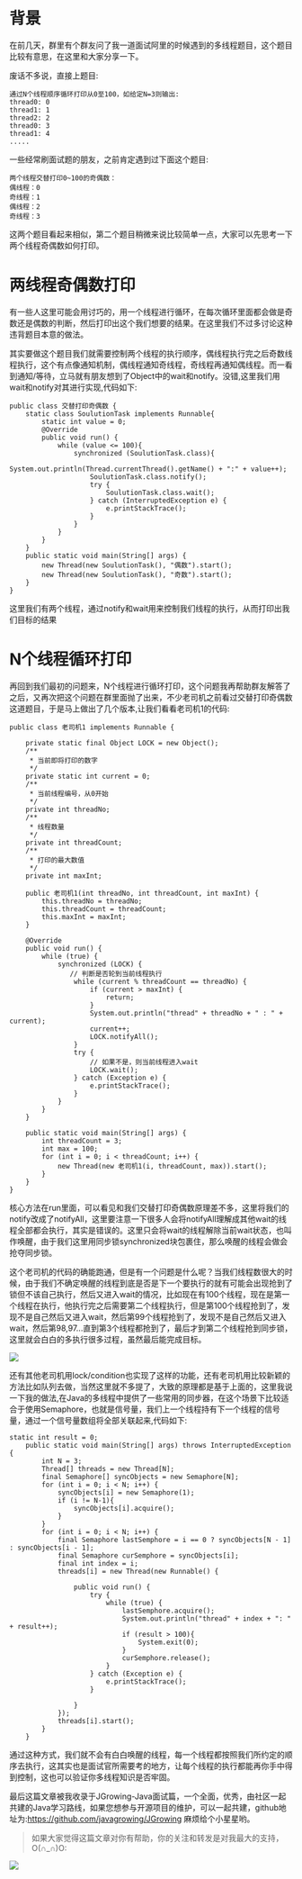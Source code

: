 # 背景
在前几天，群里有个群友问了我一道面试阿里的时候遇到的多线程题目，这个题目比较有意思，在这里和大家分享一下。

废话不多说，直接上题目:

```
通过N个线程顺序循环打印从0至100，如给定N=3则输出:
thread0: 0
thread1: 1
thread2: 2
thread0: 3
thread1: 4
.....
```
一些经常刷面试题的朋友，之前肯定遇到过下面这个题目:

```
两个线程交替打印0~100的奇偶数：
偶线程：0
奇线程：1
偶线程：2
奇线程：3
```
这两个题目看起来相似，第二个题目稍微来说比较简单一点，大家可以先思考一下两个线程奇偶数如何打印。

# 两线程奇偶数打印
有一些人这里可能会用讨巧的，用一个线程进行循环，在每次循环里面都会做是奇数还是偶数的判断，然后打印出这个我们想要的结果。在这里我们不过多讨论这种违背题目本意的做法。

其实要做这个题目我们就需要控制两个线程的执行顺序，偶线程执行完之后奇数线程执行，这个有点像通知机制，偶线程通知奇线程，奇线程再通知偶线程。而一看到通知/等待，立马就有朋友想到了Object中的wait和notify。没错,这里我们用wait和notify对其进行实现,代码如下:

```
public class 交替打印奇偶数 {
    static class SoulutionTask implements Runnable{
        static int value = 0;
        @Override
        public void run() {
            while (value <= 100){
                synchronized (SoulutionTask.class){
                    System.out.println(Thread.currentThread().getName() + ":" + value++);
                    SoulutionTask.class.notify();
                    try {
                        SoulutionTask.class.wait();
                    } catch (InterruptedException e) {
                        e.printStackTrace();
                    }
                }
            }
        }
    }
    public static void main(String[] args) {
        new Thread(new SoulutionTask(), "偶数").start();
        new Thread(new SoulutionTask(), "奇数").start();
    }
}
```
这里我们有两个线程，通过notify和wait用来控制我们线程的执行，从而打印出我们目标的结果

# N个线程循环打印

再回到我们最初的问题来，N个线程进行循环打印，这个问题我再帮助群友解答了之后，又再次把这个问题在群里面抛了出来，不少老司机之前看过交替打印奇偶数这道题目，于是马上做出了几个版本,让我们看看老司机1的代码:

```
public class 老司机1 implements Runnable {

    private static final Object LOCK = new Object();
    /**
     * 当前即将打印的数字
     */
    private static int current = 0;
    /**
     * 当前线程编号，从0开始
     */
    private int threadNo;
    /**
     * 线程数量
     */
    private int threadCount;
    /**
     * 打印的最大数值
     */
    private int maxInt;

    public 老司机1(int threadNo, int threadCount, int maxInt) {
        this.threadNo = threadNo;
        this.threadCount = threadCount;
        this.maxInt = maxInt;
    }

    @Override
    public void run() {
        while (true) {
            synchronized (LOCK) {
               // 判断是否轮到当前线程执行
                while (current % threadCount == threadNo) {
                    if (current > maxInt) {
                        return;
                    }
                    System.out.println("thread" + threadNo + " : " + current);
                    current++;
                    LOCK.notifyAll();
                }
                try {
                    // 如果不是，则当前线程进入wait
                    LOCK.wait();
                } catch (Exception e) {
                    e.printStackTrace();
                }
            }
        }
    }

    public static void main(String[] args) {
        int threadCount = 3;
        int max = 100;
        for (int i = 0; i < threadCount; i++) {
            new Thread(new 老司机1(i, threadCount, max)).start();
        }
    }
}

```
核心方法在run里面，可以看见和我们交替打印奇偶数原理差不多，这里将我们的notify改成了notifyAll，这里要注意一下很多人会将notifyAll理解成其他wait的线程全部都会执行，其实是错误的。这里只会将wait的线程解除当前wait状态，也叫作唤醒，由于我们这里用同步锁synchronized块包裹住，那么唤醒的线程会做会抢夺同步锁。

这个老司机的代码的确能跑通，但是有一个问题是什么呢？当我们线程数很大的时候，由于我们不确定唤醒的线程到底是否是下一个要执行的就有可能会出现抢到了锁但不该自己执行，然后又进入wait的情况，比如现在有100个线程，现在是第一个线程在执行，他执行完之后需要第二个线程执行，但是第100个线程抢到了，发现不是自己然后又进入wait，然后第99个线程抢到了，发现不是自己然后又进入wait，然后第98,97...直到第3个线程都抢到了，最后才到第二个线程抢到同步锁，这里就会白白的多执行很多过程，虽然最后能完成目标。

![](https://user-gold-cdn.xitu.io/2019/3/13/16977c0a915b0446?w=541&h=293&f=png&s=28217)

还有其他老司机用lock/condition也实现了这样的功能，还有老司机用比较新颖的方法比如队列去做，当然这里就不多提了，大致的原理都是基于上面的，这里我说一下我的做法,在Java的多线程中提供了一些常用的同步器，在这个场景下比较适合于使用Semaphore，也就是信号量，我们上一个线程持有下一个线程的信号量，通过一个信号量数组将全部关联起来,代码如下:

```
static int result = 0;
    public static void main(String[] args) throws InterruptedException {
        int N = 3;
        Thread[] threads = new Thread[N];
        final Semaphore[] syncObjects = new Semaphore[N];
        for (int i = 0; i < N; i++) {
            syncObjects[i] = new Semaphore(1);
            if (i != N-1){
                syncObjects[i].acquire();
            }
        }
        for (int i = 0; i < N; i++) {
            final Semaphore lastSemphore = i == 0 ? syncObjects[N - 1] : syncObjects[i - 1];
            final Semaphore curSemphore = syncObjects[i];
            final int index = i;
            threads[i] = new Thread(new Runnable() {

                public void run() {
                    try {
                        while (true) {
                            lastSemphore.acquire();
                            System.out.println("thread" + index + ": " + result++);
                            if (result > 100){
                                System.exit(0);
                            }
                            curSemphore.release();
                        }
                    } catch (Exception e) {
                        e.printStackTrace();
                    }

                }
            });
            threads[i].start();
        }
    }
```
通过这种方式，我们就不会有白白唤醒的线程，每一个线程都按照我们所约定的顺序去执行，这其实也是面试官所需要考的地方，让每个线程的执行都能再你手中得到控制，这也可以验证你多线程知识是否牢固。

最后这篇文章被我收录于JGrowing-Java面试篇，一个全面，优秀，由社区一起共建的Java学习路线，如果您想参与开源项目的维护，可以一起共建，github地址为:https://github.com/javagrowing/JGrowing 
麻烦给个小星星哟。

> 如果大家觉得这篇文章对你有帮助，你的关注和转发是对我最大的支持，O(∩_∩)O:

![](https://user-gold-cdn.xitu.io/2018/7/22/164c2ad786c7cfe4?w=500&h=375&f=jpeg&s=215163)


